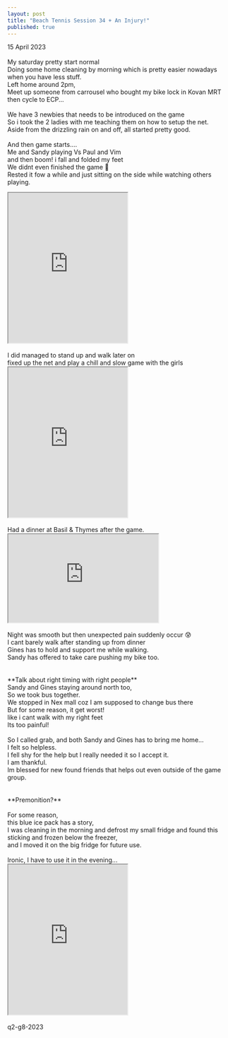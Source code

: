 ```yaml
---
layout: post
title: "Beach Tennis Session 34 + An Injury!"
published: true
---
```

15 April 2023
<br>
<br>
My saturday pretty start normal
<br>
Doing some home cleaning by morning which is pretty easier nowadays when you have less stuff.
<br>
Left home around 2pm, 
<br>
Meet up someone from carrousel who bought my bike lock in Kovan MRT 
<br>
then cycle to ECP...
<br>
<br>
We have 3 newbies that needs to be introduced on the game
<br>
So i took the 2 ladies with me teaching them on how to setup the net.
<br>
Aside from the drizzling rain on and off, all started pretty good.
<br>
<br>
And then game starts....
<br>
Me and Sandy playing Vs Paul and Vim
<br>
and then boom! i fall and folded my feet
<br>
We didnt even finished the game 🤕
<br>
Rested it fow a while and just sitting on the side while watching others playing.
<br>
<iframe src="https://drive.google.com/file/d/17IWdPY0hWBrqC1Ie9TKgtnD4Sl-06Xix/preview" width="270" height="340" allow="autoplay"></iframe>
<br>
<br>
I did managed to stand up and walk later on
<br>
fixed up the net and play a chill and slow game with the girls
<br>
<iframe src="https://drive.google.com/file/d/1e_yMJaWl_XIgKCNO4prkzJAB0tIiElB8/preview" width="270" height="340" allow="autoplay"></iframe>
<br>
<br>
Had a dinner at Basil & Thymes after the game.
<br>
<iframe src="https://drive.google.com/file/d/1VTNKknNjERnJTlF6f48zqhMhG9Af8RqU/preview" width="340" height="200" allow="autoplay"></iframe>
<br>
<br>
Night was smooth but then unexpected pain suddenly occur 😰
<br>
I cant barely walk after standing up from dinner
<br>
Gines has to hold and support me while walking.
<br>
Sandy has offered to take care pushing my bike too.
<br>
<br>
<br>
**Talk about right timing with right people**
<br>
Sandy and Gines staying around north too,
<br>
So we took bus together.
<br>
We stopped in Nex mall coz I am supposed to change bus there
<br>
But for some reason, it get worst! 
<br>
like i cant walk with my right feet
<br>
Its too painful!
<br>
<br>
So I called grab, and both Sandy and Gines has to bring me home...
<br>
I felt so helpless.
<br>
I fell shy for the help but I really needed it so I accept it.
<br>
I am thankful.
<br>
Im blessed for new found friends that helps out even outside of the game group.
<br>
<br>
<br>
**Premonition?**
<br>
<br>
For some reason, 
<br>
this blue ice pack has a story, 
<br>
I was cleaning in the morning and defrost my small fridge and found this sticking and frozen below the freezer, 
<br>
and I moved it on the big fridge for future use.
<br>
<br>
Ironic, I have to use it in the evening...
<br>
<iframe src="https://drive.google.com/file/d/1OMYgyBqnX4lvH3P4CdDiTYJblSlUIn15/preview" width="270" height="340" allow="autoplay"></iframe>
<br>
<br>
q2-g8-2023
